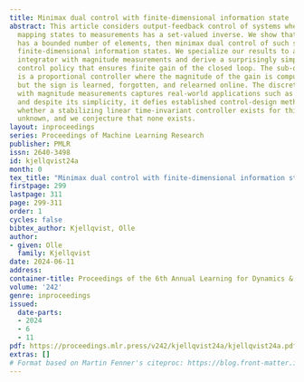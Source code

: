 ```yaml
---
title: Minimax dual control with finite-dimensional information state
abstract: This article considers output-feedback control of systems where the function
  mapping states to measurements has a set-valued inverse. We show that if the set
  has a bounded number of elements, then minimax dual control of such systems admits
  finite-dimensional information states. We specialize our results to a discrete-time
  integrator with magnitude measurements and derive a surprisingly simple sub-optimal
  control policy that ensures finite gain of the closed loop. The sub-optimal policy
  is a proportional controller where the magnitude of the gain is computed offline,
  but the sign is learned, forgotten, and relearned online. The discrete-time integrator
  with magnitude measurements captures real-world applications such as antenna alignment,
  and despite its simplicity, it defies established control-design methods. For example,
  whether a stabilizing linear time-invariant controller exists for this system is
  unknown, and we conjecture that none exists.
layout: inproceedings
series: Proceedings of Machine Learning Research
publisher: PMLR
issn: 2640-3498
id: kjellqvist24a
month: 0
tex_title: "Minimax dual control with finite-dimensional information state"
firstpage: 299
lastpage: 311
page: 299-311
order: 1
cycles: false
bibtex_author: Kjellqvist, Olle
author:
- given: Olle
  family: Kjellqvist
date: 2024-06-11
address:
container-title: Proceedings of the 6th Annual Learning for Dynamics & Control Conference
volume: '242'
genre: inproceedings
issued:
  date-parts:
  - 2024
  - 6
  - 11
pdf: https://proceedings.mlr.press/v242/kjellqvist24a/kjellqvist24a.pdf
extras: []
# Format based on Martin Fenner's citeproc: https://blog.front-matter.io/posts/citeproc-yaml-for-bibliographies/
---
```

